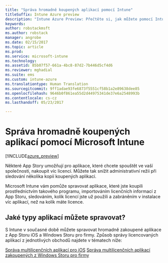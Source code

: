 ```yaml
---
title: "Správa hromadně koupených aplikací pomocí Intune"
titleSuffix: Intune Azure preview
description: "Intune Azure Preview: Přečtěte si, jak můžete pomocí Intune spravovat a monitorovat používání multilicenčních aplikací, které jste zakoupili v obchodech."
keywords: 
author: robstackmsft
ms.author: robstack
manager: angrobe
ms.date: 02/15/2017
ms.topic: article
ms.prod: 
ms.service: microsoft-intune
ms.technology: 
ms.assetid: 85b07f57-661a-4bc8-87d2-7b446d5cf4d6
ms.reviewer: mghadial
ms.suite: ems
ms.custom: intune-azure
ms.translationtype: Human Translation
ms.sourcegitcommit: 9ff1adae93fe6873f5551cf58b1a2e89638dee85
ms.openlocfilehash: 9646b0f861ea55d2d44975341de37e6a2548993b
ms.contentlocale: cs-cz
ms.lasthandoff: 05/23/2017

---
```


# <a name="manage-volume-purchased-apps-with-micrsoft-intune"></a>Správa hromadně koupených aplikací pomocí Microsoft Intune

[!INCLUDE[azure_preview](./includes/azure_preview.md)]

Některé App Story umožňují pro aplikace, které chcete spouštět ve vaší společnosti, nakoupit víc licencí. Můžete tak snížit administrativní režii při sledování několika kopií koupených aplikací.

Microsoft Intune vám pomůže spravovat aplikace, které jste koupili prostřednictvím takového programu, importováním licenčních informací z App Storu, sledováním, kolik licencí jste už použili a zabráněním v instalace víc aplikací, než na kolik máte licence.

## <a name="which-types-of-apps-can-you-manage"></a>Jaké typy aplikací můžete spravovat?

S Intune v současné době můžete spravovat hromadně zakoupené aplikace z App Storu iOS a Windows Storu pro firmy. Způsob správy licencovaných aplikací z jednotlivých obchodů najdete v tématech níže:

[Správa multilicenčních aplikací pro iOS](vpp-apps-ios.md)
[Správa multilicenčních aplikací zakoupených z Windows Storu pro firmy](windows-store-for-business.md)

